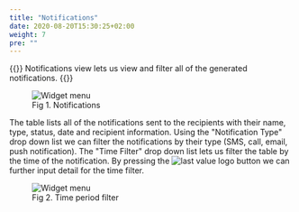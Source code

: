 ```yaml
---
title: "Notifications"
date: 2020-08-20T15:30:25+02:00
weight: 7
pre: ""
---
```


{{<lead>}}
Notifications view lets us view and filter all of the generated notifications.
{{</lead>}}

<figure class="image_container">
    <img class="center_image" src="/notifications_view.png" alt="Widget menu">
    <figcaption >Fig 1. Notifications</figcaption>
</figure>

The table lists all of the notifications sent to the recipients with their name, type, status, date and recipient information. Using the "Notification Type" drop down list we can filter the notifications by their type (SMS, call, email, push notification). The "Time Filter" drop down list lets us filter the table by the time of the notification. By pressing the <img src="/options_button.png" alt="last value logo" class = "logo_resize"> button we can further input detail for the time filter.

<figure class="image_container">
    <img class="center_image figure_resize2" src="/time_filer_options.png" alt="Widget menu">
    <figcaption >Fig 2. Time period filter</figcaption>
</figure>



